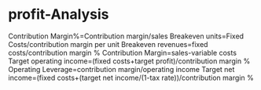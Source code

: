 profit-Analysis
===============
Contribution Margin%=Contribution margin/sales
Breakeven units=Fixed Costs/contribution margin per unit
Breakeven revenues=fixed costs/contribution margin %
Contribution Margin=sales-variable costs
Target operating income=(fixed costs+target profit)/contribution margin %
Operating Leverage=contribution margin/operating income
Target net income=(fixed costs+(target net income/(1-tax rate))/contribution margin %
